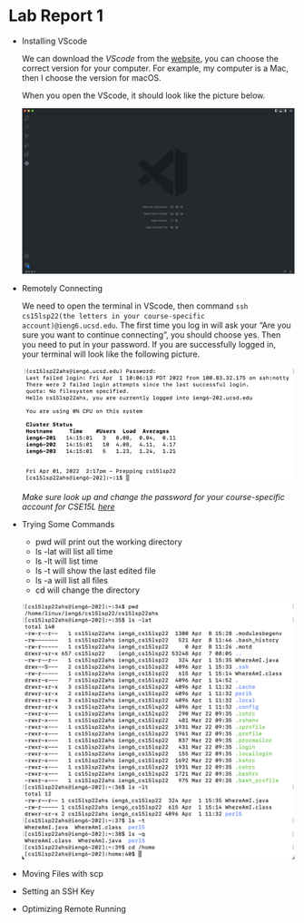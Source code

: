 # Lab Report 1

* Installing VScode

    We can download the *VScode* from the [website](https://code.visualstudio.com/), you can choose the correct version for your computer. For example, my computer is a Mac, then I choose the version for macOS. 

	When you open the VScode, it should look like the picture below.

    ![image](vscode.png)


* Remotely Connecting

    We need to open the terminal in VScode, then command `ssh cs15lsp22(the letters in your course-specific account)@ieng6.ucsd.edu`. The first time you log in will ask your “Are you sure you want to continue connecting”, you should choose yes. Then you need to put in your password. If you are successfully logged in, your terminal will look like the following picture.

    ![image](connect.png)

    *Make sure look up and change the password for your course-specific account for CSE15L [here](https://sdacs.ucsd.edu/~icc/index.php)*

* Trying Some Commands

    - pwd will print out the working directory
    - ls -lat will list all time
    - ls -lt will list time
    - ls -t will show the last edited file
    - ls -a will list all files
    - cd will change the directory

    ![image](command.png)

* Moving Files with scp


* Setting an SSH Key


* Optimizing Remote Running


